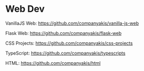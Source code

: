 # Web Dev 

VanillaJS Web:
https://github.com/companyakis/vanilla-js-web

Flask Web:
https://github.com/companyakis/flask-web

CSS Projects:
https://github.com/companyakis/css-projects

TypeScript:
https://github.com/companyakis/typescripts

HTML:
https://github.com/companyakis/html
